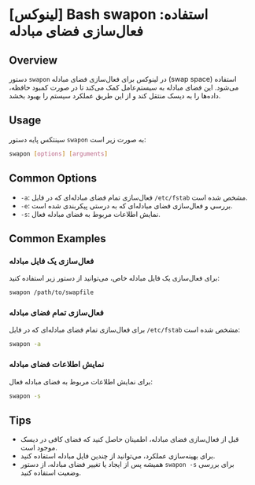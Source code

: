 # [لینوکس] Bash swapon استفاده: فعال‌سازی فضای مبادله

## Overview
دستور `swapon` در لینوکس برای فعال‌سازی فضای مبادله (swap space) استفاده می‌شود. این فضای مبادله به سیستم‌عامل کمک می‌کند تا در صورت کمبود حافظه، داده‌ها را به دیسک منتقل کند و از این طریق عملکرد سیستم را بهبود بخشد.

## Usage
سینتکس پایه دستور `swapon` به صورت زیر است:

```bash
swapon [options] [arguments]
```

## Common Options
- `-a`: فعال‌سازی تمام فضای مبادله‌ای که در فایل `/etc/fstab` مشخص شده است.
- `-e`: بررسی و فعال‌سازی فضای مبادله‌ای که به درستی پیکربندی شده است.
- `-s`: نمایش اطلاعات مربوط به فضای مبادله فعال.

## Common Examples
### فعال‌سازی یک فایل مبادله
برای فعال‌سازی یک فایل مبادله خاص، می‌توانید از دستور زیر استفاده کنید:

```bash
swapon /path/to/swapfile
```

### فعال‌سازی تمام فضای مبادله
برای فعال‌سازی تمام فضای مبادله‌ای که در فایل `/etc/fstab` مشخص شده است:

```bash
swapon -a
```

### نمایش اطلاعات فضای مبادله
برای نمایش اطلاعات مربوط به فضای مبادله فعال:

```bash
swapon -s
```

## Tips
- قبل از فعال‌سازی فضای مبادله، اطمینان حاصل کنید که فضای کافی در دیسک موجود است.
- برای بهینه‌سازی عملکرد، می‌توانید از چندین فایل مبادله استفاده کنید.
- همیشه پس از ایجاد یا تغییر فضای مبادله، از دستور `swapon -s` برای بررسی وضعیت استفاده کنید.